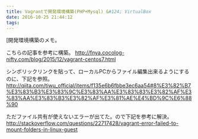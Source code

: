 ```yaml
---
title: Vagrantで開発環境構築(PHP+Mysql) &#124; VirtualBox
date: 2016-10-25 21:44:12
tags:
---
```


[開発環境構築のメモ。

こちらの記事を参考に構築。
<a href="http://fnya.cocolog-nifty.com/blog/2015/12/vagrant-centos7.html">http://fnya.cocolog-nifty.com/blog/2015/12/vagrant-centos7.html</a>

シンボリックリンクを貼って、ローカルPCからファイル編集出来るようにするのに、下記を参照。
<a href="http://qiita.com/tiwu_official/items/f135e6b6fbbe3ec6aa54#8%E3%82%B7%E3%83%B3%E3%83%9C%E3%83%AA%E3%83%83%E3%82%AF%E3%83%AA%E3%83%B3%E3%82%AF%E3%81%AE%E4%BD%9C%E6%88%90">http://qiita.com/tiwu_official/items/f135e6b6fbbe3ec6aa54#8%E3%82%B7%E3%83%B3%E3%83%9C%E3%83%AA%E3%83%83%E3%82%AF%E3%83%AA%E3%83%B3%E3%82%AF%E3%81%AE%E4%BD%9C%E6%88%90</a>

ただファイル共有が使えないエラーが出てた。ので下記を参考に解決。
<a href="http://stackoverflow.com/questions/22717428/vagrant-error-failed-to-mount-folders-in-linux-guest">http://stackoverflow.com/questions/22717428/vagrant-error-failed-to-mount-folders-in-linux-guest</a>